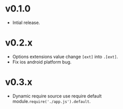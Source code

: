 # v0.1.0

- Intial release.

# v0.2.x

- Options extensions value change `[ext]` into `.[ext]`.
- Fix ios android platform bug.

# v0.3.x

- Dynamic require source use require default module.`require('./app.js').default`.
